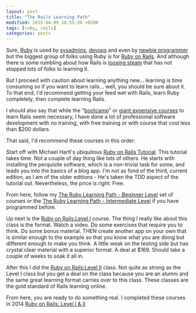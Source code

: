 ```yaml
---
layout: post
title: "The Rails Learning Path"
modified: 2015-04-09 18:55:38 +0200
tags: [ruby, rails]
categories: posts
---
```

Sure, [Ruby](https://www.ruby-lang.org/en/) is used by [sysadmins](http://devopsanywhere.blogspot.de/2011/09/how-ruby-is-beating-python-in-battle.html), [devops](https://github.com/puppetlabs/puppet) and even by [newbie programmer](https://pine.fm/LearnToProgram/) but the biggest group of folks using Ruby is for [Ruby on Rails](http://rubyonrails.org/). And although there is some rumbling about how Rails is [loosing steam](http://developers.slashdot.org/story/14/11/26/158223/is-ruby-on-rails-losing-steam) that has not stopped lots of folks to learning it.

But I proceed with caution about learning anything new... learning is time consuming so if you want to learn rails... well, you should be sure about it. To that end, I'd recommend getting your feed wet with Rails, learn Ruby completely, then complete learning Rails.  

I should also say that while the "[bootcamp](http://www.skilledup.com/articles/the-ultimate-guide-to-coding-bootcamps-the-exhaustive-list/)" or [giant expensive courses](https://launchschool.com/) to learn Rails seem necessary, I have done a lot of professional software development with no training, with free training or with course that cost less than $200 dollars. 

That said, I'd recommend these courses in this order:

Start off with Michael Hartl's ubiquitous [Ruby on Rails Tutorial](https://www.railstutorial.org/book). This tutorial takes time. Not a couple of day thing like lots of others. He starts with installing the perquisite software, which is a non-trivial task for some, and leads you into the basics of a blog app. I'm not as fond of the third, current edition, as I am of the older editions - He's taken the TDD aspect of the tutorial out. Nevertheless, the price is right: Free.

From here, follow my [The Ruby Learning Path - Beginner Level](posts/the-ruby-learning-path-beginner) set of courses or the [The Ruby Learning Path - Intermediate Level](the-ruby-learning-path-intermediate/ "Title") if you have programmed before. 

Up next is the [Ruby on Rails:Level I](https://pragmaticstudio.com/rails) course. The thing I really like about this class is the format. Watch a video. Do some exercises that require you to think. Do some bonus material. THEN create another app on your own that is similar enough to the example so that you know what you are doing but different enough to make you think. A little weak on the testing side but has crystal clear material with a superior format. A deal at $169. Should take a couple of weeks to soak it all in.

After this I did the [Ruby on Rails:Level II](https://pragmaticstudio.com/courses/rails-iis) class. Not quite as strong as the Level I class but you get a deal on the class because you are an alumni and the same great learning format carries over to this class. These classes are the gold standard of Rails learning online.

From here, you are ready to do something real. I completed these courses in 2014 [Ruby on Rails: Level I & II](https://pragmaticstudio.com/alumni/ric-mclaughlin-kj1q)